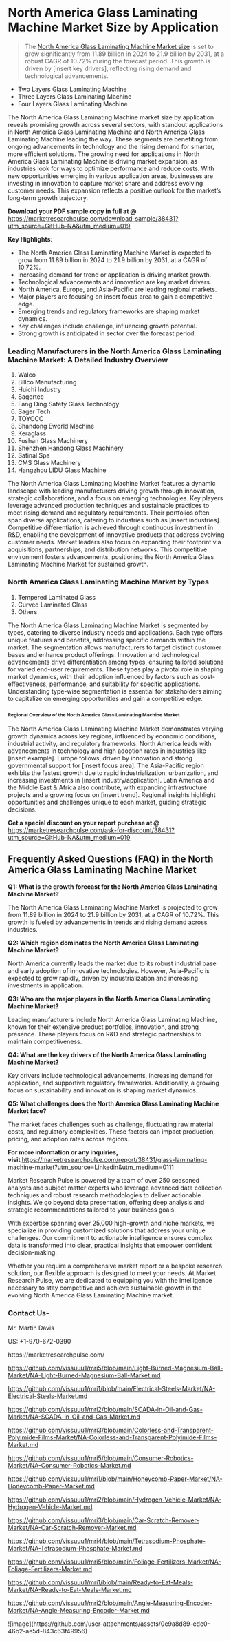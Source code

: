 <h1>North America Glass Laminating Machine Market&nbsp;Size by Application</h1><blockquote><p>The <a href="https://marketresearchpulse.com/download-sample/38431?utm_source=GitHub-NA&amp;utm_medium=019">North America Glass Laminating Machine Market size</a> is set to grow significantly from 11.89 billion in 2024 to 21.9 billion by 2031, at a robust CAGR of 10.72% during the forecast period. This growth is driven by [insert key drivers], reflecting rising demand and technological advancements.</p></blockquote><ul><li>Two Layers Glass Laminating Machine<li> Three Layers Glass Laminating Machine<li> Four Layers Glass Laminating Machine</li></ul><p>The North America Glass Laminating Machine market size by application reveals promising growth across several sectors, with standout applications in North America Glass Laminating Machine and North America Glass Laminating Machine leading the way. These segments are benefiting from ongoing advancements in technology and the rising demand for smarter, more efficient solutions. The growing need for applications in North America Glass Laminating Machine is driving market expansion, as industries look for ways to optimize performance and reduce costs. With new opportunities emerging in various application areas, businesses are investing in innovation to capture market share and address evolving customer needs. This expansion reflects a positive outlook for the market’s long-term growth trajectory.</p><p><strong>Download your PDF sample copy in full at @ </strong><a href="https://marketresearchpulse.com/download-sample/38431?utm_source=GitHub-NA&amp;utm_medium=019">https://marketresearchpulse.com/download-sample/38431?utm_source=GitHub-NA&amp;utm_medium=019</a></p><p><strong>Key Highlights: </strong></p><ul><li>The North America Glass Laminating Machine Market is expected to grow from 11.89 billion in 2024 to 21.9 billion by 2031, at a CAGR of 10.72%.</li><li>Increasing demand for trend or application is driving market growth.</li><li>Technological advancements and innovation are key market drivers.</li><li>North America, Europe, and Asia-Pacific are leading regional markets.</li><li>Major players are focusing on insert focus area to gain a competitive edge.</li><li>Emerging trends and regulatory frameworks are shaping market dynamics.</li><li>Key challenges include challenge, influencing growth potential.</li><li>Strong growth is anticipated in sector over the forecast period.</li></ul><h3>Leading Manufacturers in the North America Glass Laminating Machine Market: A Detailed Industry Overview</h3><ol><li>Walco</li><li>Billco Manufacturing</li><li>Huichi Industry</li><li>Sagertec</li><li>Fang Ding Safety Glass Technology</li><li>Sager Tech</li><li>TOYOCC</li><li>Shandong Eworld Machine</li><li>Keraglass</li><li>Fushan Glass Machinery</li><li>Shenzhen Handong Glass Machinery</li><li>Satinal Spa</li><li>CMS Glass Machinery</li><li>Hangzhou LIDU Glass Machine</li></ol><div class="flex max-w-full flex-col flex-grow"><div class="min-h-8 text-message flex w-full flex-col items-end gap-2 whitespace-normal break-words [.text-message+&amp;]:mt-5" dir="auto" data-message-author-role="assistant" data-message-id="fd8432e4-4910-450d-b182-61b7bfb0a01f" data-message-model-slug="gpt-4o"><div class="flex w-full flex-col gap-1 empty:hidden first:pt-[3px]"><div class="markdown prose w-full break-words dark:prose-invert light"><p>The North America Glass Laminating Machine Market features a dynamic landscape with leading manufacturers driving growth through innovation, strategic collaborations, and a focus on emerging technologies. Key players leverage advanced production techniques and sustainable practices to meet rising demand and regulatory requirements. Their portfolios often span diverse applications, catering to industries such as [insert industries]. Competitive differentiation is achieved through continuous investment in R&amp;D, enabling the development of innovative products that address evolving customer needs. Market leaders also focus on expanding their footprint via acquisitions, partnerships, and distribution networks. This competitive environment fosters advancements, positioning the North America Glass Laminating Machine Market for sustained growth.</p></div></div></div></div><h3>North America Glass Laminating Machine Market by Types</h3><ol><li>Tempered Laminated Glass<li> Curved Laminated Glass<li> Others</li></ol><div class="flex max-w-full flex-col flex-grow"><div class="min-h-8 text-message flex w-full flex-col items-end gap-2 whitespace-normal break-words [.text-message+&amp;]:mt-5" dir="auto" data-message-author-role="assistant" data-message-id="084470be-0bb7-4664-bddf-5156b4f41249" data-message-model-slug="gpt-4o-mini"><div class="flex w-full flex-col gap-1 empty:hidden first:pt-[3px]"><div class="markdown prose w-full break-words dark:prose-invert light"><p>The North America Glass Laminating Machine Market is segmented by types, catering to diverse industry needs and applications. Each type offers unique features and benefits, addressing specific demands within the market. The segmentation allows manufacturers to target distinct customer bases and enhance product offerings. Innovation and technological advancements drive differentiation among types, ensuring tailored solutions for varied end-user requirements. These types play a pivotal role in shaping market dynamics, with their adoption influenced by factors such as cost-effectiveness, performance, and suitability for specific applications. Understanding type-wise segmentation is essential for stakeholders aiming to capitalize on emerging opportunities and gain a competitive edge.</p></div></div></div></div><h3><span style="font-size: 11px;">Regional Overview of the North America Glass Laminating Machine Market</span></h3><div class="flex max-w-full flex-col flex-grow"><div class="min-h-8 text-message flex w-full flex-col items-end gap-2 whitespace-normal break-words [.text-message+&amp;]:mt-5" dir="auto" data-message-author-role="assistant" data-message-id="e9038762-ce64-4e30-91c9-9bd413514231" data-message-model-slug="gpt-4o-mini"><div class="flex w-full flex-col gap-1 empty:hidden first:pt-[3px]"><div class="markdown prose w-full break-words dark:prose-invert light"><p>The North America Glass Laminating Machine Market demonstrates varying growth dynamics across key regions, influenced by economic conditions, industrial activity, and regulatory frameworks. North America leads with advancements in technology and high adoption rates in industries like [insert example]. Europe follows, driven by innovation and strong governmental support for [insert focus area]. The Asia-Pacific region exhibits the fastest growth due to rapid industrialization, urbanization, and increasing investments in [insert industry/application]. Latin America and the Middle East &amp; Africa also contribute, with expanding infrastructure projects and a growing focus on [insert trend]. Regional insights highlight opportunities and challenges unique to each market, guiding strategic decisions.</p></div></div></div></div><p><strong>Get a special discount on your report purchase at @ </strong><a href="https://marketresearchpulse.com/ask-for-discount/38431?utm_source=GitHub-NA&amp;utm_medium=019">https://marketresearchpulse.com/ask-for-discount/38431?utm_source=GitHub-NA&amp;utm_medium=019</a></p><h2>Frequently Asked Questions (FAQ) in the North America Glass Laminating Machine Market</h2><p><strong>Q1: What is the growth forecast for the North America Glass Laminating Machine Market?</strong></p><p>The North America Glass Laminating Machine Market is projected to grow from 11.89 billion in 2024 to 21.9 billion by 2031, at a CAGR of 10.72%. This growth is fueled by advancements in trends and rising demand across industries.</p><p><strong>Q2: Which region dominates the North America Glass Laminating Machine Market?</strong></p><p>North America currently leads the market due to its robust industrial base and early adoption of innovative technologies. However, Asia-Pacific is expected to grow rapidly, driven by industrialization and increasing investments in application.</p><p><strong>Q3: Who are the major players in the North America Glass Laminating Machine Market?</strong></p><p>Leading manufacturers include North America Glass Laminating Machine, known for their extensive product portfolios, innovation, and strong presence. These players focus on R&amp;D and strategic partnerships to maintain competitiveness.</p><p><strong>Q4: What are the key drivers of the North America Glass Laminating Machine Market?</strong></p><p>Key drivers include technological advancements, increasing demand for application, and supportive regulatory frameworks. Additionally, a growing focus on sustainability and innovation is shaping market dynamics.</p><p><strong>Q5: What challenges does the North America Glass Laminating Machine Market face?</strong></p><p>The market faces challenges such as challenge, fluctuating raw material costs, and regulatory complexities. These factors can impact production, pricing, and adoption rates across regions.</p><p><strong>For more information or any inquiries, visit&nbsp;</strong><a href="https://marketresearchpulse.com/report/38431/glass-laminating-machine-market?utm_source=Linkedin&utm_medium=0111">https://marketresearchpulse.com/report/38431/glass-laminating-machine-market?utm_source=Linkedin&utm_medium=0111</a></p><p>Market Research Pulse is powered by a team of over 250 seasoned analysts and subject matter experts who leverage advanced data collection techniques and robust research methodologies to deliver actionable insights. We go beyond data presentation, offering deep analysis and strategic recommendations tailored to your business goals.</p><p>With expertise spanning over 25,000 high-growth and niche markets, we specialize in providing customized solutions that address your unique challenges. Our commitment to actionable intelligence ensures complex data is transformed into clear, practical insights that empower confident decision-making.</p><p>Whether you require a comprehensive market report or a bespoke research solution, our flexible approach is designed to meet your needs. At Market Research Pulse, we are dedicated to equipping you with the intelligence necessary to stay competitive and achieve sustainable growth in the evolving North America Glass Laminating Machine market.</p><h3><strong>Contact Us-</strong></h3><p>Mr. Martin Davis</p><p>US: +1-970-672-0390</p><p>https://marketresearchpulse.com/</p><p><a href="https://github.com/vissuuu1/mri5/blob/main/Light-Burned-Magnesium-Ball-Market/NA-Light-Burned-Magnesium-Ball-Market.md">https://github.com/vissuuu1/mri5/blob/main/Light-Burned-Magnesium-Ball-Market/NA-Light-Burned-Magnesium-Ball-Market.md</a></p><p><a href="https://github.com/vissuuu1/mri1/blob/main/Electrical-Steels-Market/NA-Electrical-Steels-Market.md">https://github.com/vissuuu1/mri1/blob/main/Electrical-Steels-Market/NA-Electrical-Steels-Market.md</a></p><p><a href="https://github.com/vissuuu1/mri2/blob/main/SCADA-in-Oil-and-Gas-Market/NA-SCADA-in-Oil-and-Gas-Market.md">https://github.com/vissuuu1/mri2/blob/main/SCADA-in-Oil-and-Gas-Market/NA-SCADA-in-Oil-and-Gas-Market.md</a></p><p><a href="https://github.com/vissuuu1/mri3/blob/main/Colorless-and-Transparent-Polyimide-Films-Market/NA-Colorless-and-Transparent-Polyimide-Films-Market.md">https://github.com/vissuuu1/mri3/blob/main/Colorless-and-Transparent-Polyimide-Films-Market/NA-Colorless-and-Transparent-Polyimide-Films-Market.md</a></p><p><a href="https://github.com/vissuuu1/mri5/blob/main/Consumer-Robotics-Market/NA-Consumer-Robotics-Market.md">https://github.com/vissuuu1/mri5/blob/main/Consumer-Robotics-Market/NA-Consumer-Robotics-Market.md</a></p><p><a href="https://github.com/vissuuu1/mri1/blob/main/Honeycomb-Paper-Market/NA-Honeycomb-Paper-Market.md">https://github.com/vissuuu1/mri1/blob/main/Honeycomb-Paper-Market/NA-Honeycomb-Paper-Market.md</a></p><p><a href="https://github.com/vissuuu1/mri2/blob/main/Hydrogen-Vehicle-Market/NA-Hydrogen-Vehicle-Market.md">https://github.com/vissuuu1/mri2/blob/main/Hydrogen-Vehicle-Market/NA-Hydrogen-Vehicle-Market.md</a></p><p><a href="https://github.com/vissuuu1/mri3/blob/main/Car-Scratch-Remover-Market/NA-Car-Scratch-Remover-Market.md">https://github.com/vissuuu1/mri3/blob/main/Car-Scratch-Remover-Market/NA-Car-Scratch-Remover-Market.md</a></p><p><a href="https://github.com/vissuuu1/mri4/blob/main/Tetrasodium-Phosphate-Market/NA-Tetrasodium-Phosphate-Market.md">https://github.com/vissuuu1/mri4/blob/main/Tetrasodium-Phosphate-Market/NA-Tetrasodium-Phosphate-Market.md</a></p><p><a href="https://github.com/vissuuu1/mri5/blob/main/Foliage-Fertilizers-Market/NA-Foliage-Fertilizers-Market.md">https://github.com/vissuuu1/mri5/blob/main/Foliage-Fertilizers-Market/NA-Foliage-Fertilizers-Market.md</a></p><p><a href="https://github.com/vissuuu1/mri1/blob/main/Ready-to-Eat-Meals-Market/NA-Ready-to-Eat-Meals-Market.md">https://github.com/vissuuu1/mri1/blob/main/Ready-to-Eat-Meals-Market/NA-Ready-to-Eat-Meals-Market.md</a></p><p><a href="https://github.com/vissuuu1/mri2/blob/main/Angle-Measuring-Encoder-Market/NA-Angle-Measuring-Encoder-Market.md">https://github.com/vissuuu1/mri2/blob/main/Angle-Measuring-Encoder-Market/NA-Angle-Measuring-Encoder-Market.md</a></p>
![image](https://github.com/user-attachments/assets/0e9a8d89-ede0-46b2-ae5d-843c63f49956)
